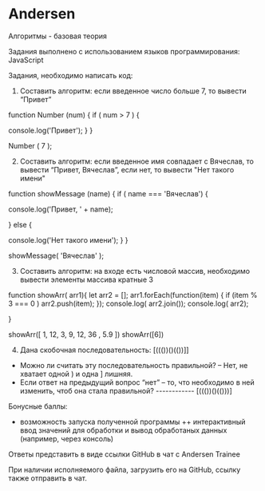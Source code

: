 # Andersen
Алгоритмы - базовая теория  

Задания выполнено с использованием  языков программирования: JavaScript

Задания, необходимо написать код:

1.	Составить алгоритм: если введенное число больше 7, то вывести “Привет” 

function Number (num) {
  if ( num >  7 ) {
  
  console.log('Привет');
} 
}

Number ( 7 );


2.	Составить алгоритм: если введенное имя совпадает с Вячеслав, то вывести “Привет, Вячеслав”, если нет, то вывести "Нет такого имени"

function showMessage (name) {
  if ( name === 'Вячеслав') {
  
  console.log('Привет, ' + name); 
    
} else {
  
  console.log('Нет такого имени');
}
}

showMessage( 'Вячеслав' );

3.	Составить алгоритм: на входе есть числовой массив, необходимо вывести элементы массива кратные 3

function showArr( arr1){
let arr2 = [];
 arr1.forEach(function(item) {
  if (item % 3 === 0 ) arr2.push(item);
 });
 console.log( arr2.join());
  console.log( arr2);
  
}

showArr([ 1, 12, 3, 9, 12, 36 , 5.9 ])
showArr([6])



4.	Дана скобочная последовательность: [((())()(())]]
- Можно ли считать эту последовательность правильной? – 
Нет, не хватает одной ) и одна ] лишняя.
- Если ответ на предыдущий вопрос “нет” – то, что необходимо в ней изменить, чтоб она стала правильной?   ------------ [((())()(()))]

Бонусные баллы:

+ возможность запуска полученной программы
++ интерактивный ввод значений для обработки и вывод обработаных данных
(например, через консоль)

Ответы представить в виде ссылки GitHub в чат с Andersen Trainee

При наличии исполняемого файла, загрузить его на GitHub, ссылку также отправить в чат.

